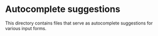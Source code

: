 # Autocomplete suggestions

This directory contains files that serve as autocomplete suggestions for various input forms.